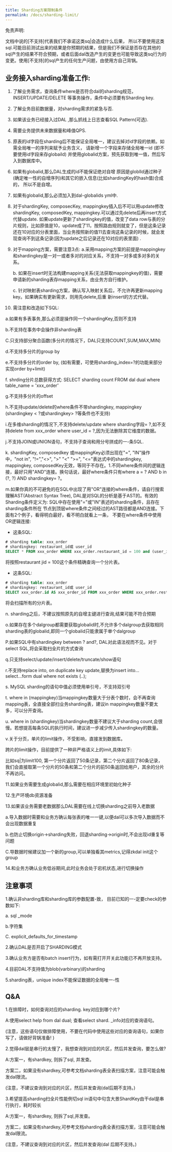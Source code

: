 ```yaml
---
title: Sharding方案限制条件
permalink: /docs/sharding-limit/
---
```


免责声明:

文档中说的[不支持]代表我们不承诺这类sq|会造成什么后果， 所以不要使用这类sql.可能目前测试出来的结果是你预期的结果，但是我们不保证是否存在其他的sql产生的结果不符合预期，或者后面dal改造产生的变更也可能导致这类sq行为的变更。使用[不支持]的sql产生的任何生产问题，由使用方自己背锅。

## 业务接入sharding准备工作:

1. 了解业务需求，查询条件where是否符合dal的sharding规范，INSERT/UPDATE/DELETE 等事务操作，条件中必须要有Sharding key.

2. 了解业务目前数据量，对sharding需求的紧急与否.

3. 如果该业务已经接入过DAL ,那么抓线上日志查看SQL Pattern(可选).

4. 需要业务提供未来数据量和峰值QPS.

5. 原表的id字段在sharding后不能保证全局唯一，建议去掉对id字段的依赖。如需全局唯一的序列来赋予业务含义， 请新增一个字段来存储全局唯一id (即不要使用id字段来存globaild) 并使用globalid方案，预先获取到唯一值，然后写入到数据库中。

6. 如果有globalid,那么DAL生成的id不能保证绝对自增
   原因是globlld通过种子(确定唯一性的自增序列)和其它的嵌入信息(比如shardingKey的hash值)合成的， 所以不是自增。

7. 如果有globalid,那么必须加入到dal-globalids yml中.

8. 对于shardingKey, composecKey, mappingkey插入后不可以用update修改shardingKey, composedKey, mappingkey.可以通过先delete后再insert方式代替update.
   如果update更新了shardingkey的值，改变了data row与表的分片规则，比如原值是10，update成了11，按照路由规则就变了，但是这条记录还在10对应的分表里面，当业务按照新的值11去查询这条记录的时候，就会发现查询不到这条记录(因为update之后记录还在10对应的表里面) .

9. 对于mapping方案，需要注意3点:
   a.采用mapping方案的前提是mappingkey和shardingkey是一对一或者多对的对应关系，不支持一对多或多对多的关系。

   b. 如果在insert时无法构建mapping关系(无法获取mappingkey的值)，需要申请新的sharding表存mapping关系，由业务方自行维护。

   c. 针对映射表sharding方案，确认写入映射关系后，不允许再更新mapping key。如果确实有更新需求，则用先delete,后重 新insert的方式代替。

10. 需注意和改造如下SQL:

a.如果有多表事务,那么必须是操作同一个shardingKey,否则不支持

b.不支持在事务中会操作非sharding表

C.只支持部分聚合函数(多分片的情况下，DAL只支持COUNT,SUM,MAX,MIN)

d.不支持多分片的group by

e.不支持多分片的order by, (如有需要，可使用sharding_index=?的功能来部分实现order by+limit)

f. shrding分片总数获得方式: SELECT sharding count FROM dal dual where table_name = 'xxx_order'

g.不支持多分片的offset

h.不支持update/delete的where条件不带shardingkey, mappingkey (shardingkey < ?或shardingkey> ?等条件也不支持)

i.在多维sharding的情况下,不支持delete/update where sharding字段= ?,如不支持delete from xxx_order where user_id = ?,因为无法删除其它维度的数据。

j.不支持JOIN或UNION语句，不支持子查询和用分号拼成的一-条SQL.

k. shardingKey, composedkey 或mappingKey必须出现在"=", "IN"操作中，"not in", "!=","<>", ">" "<" ">=", "<="表达式中的shardingkey, mappingkey, composedKey无效，等同于不存在。1.不同where条件间的逻辑连接，最好只用"AND"连接。换句话说，最好where条件只有where a = ? AND b in (?, ?) AND shardingkey= ?。

m.如果你真的不可避免的在SQL中出现了用"OR"连接的where条件，请自行搜索理解AST(Abstract Syntax Tree), DAL是对SQL的分析是基于AST的。有效的Sharding条件定义为: SQL中存在使用"="或"IN"表述的sharding条件，且存在sharding条件所在 节点到顶层where条件之间经过的AST路径都是AND连接。下面有2个例子，看得明白最好，看不明白就看上一条， 不要在where条件中使用OR逻辑连接:

- 这条SQL:

```sql
# sharding table: xxx_order
# shardingkey: restaurant_id或 user_id
SELECT * FROM xxx_order WHERE xxx_order.restaurant_id = 100 and (user_id = 1500 or abc=123);
```

将按照restaurant jid = 100这个条件精确查询一个分片表。

- 这条SQL:

```sql
# sharding table: xxx_order
# shardingkey: restaurant_id或 user_id
SELECT xxx_order.id AS xxx_order_id FROM xxx_order WHERE xxx_order.restaurant id IN (2000,3000) or x=y
```

将会扫描所有的分片表。

n. sharding之后，不建议按照原先的自增主键进行查询,结果可能不符合预期

o.如果存在多个dalgroup都需要获取globalid时,不允许多个dalgroup去获取相同sharding表的globalid,即同一个globalid只能隶属于单个dalgroup

P.如果SQL中有shardingkey between ? and?, DAL对此语法视而不见。对于select SQL,将会采取扫全片的方式查询

q.只支持select/update/insert/delete/truncate/show语句

r.不支持replace into, on duplicate key update,替换为insert into...  select...form dual where not exists (..);

s. MySQL sharding的语句中值必须使用单引号，不支持双引号

t. where in (mappingkey)当mappingkey数量大于分表个数时，会不再查询mapping表，全直接全部扫业务sharding表，建议in mappingkey数量不要太多，可以分开查询。

u. where in (shardingkey)当shardingkey数量不建议大于sharding count,会很慢。若想提高每条SQL的执行时间，建议进一步减少传入shardingkey的数量。

v.关于分页，单片的limit操作，不受影响，直接发到数据库。

跨片的limit操作，目前提供了一种非严格语义上的imit,具体如下:

比如sq|为limit100, 第一个分片返回了50条记录，第二个分片返回了80条记录，我们会直接取第一个分片的50条和第二个分片的前50条返回给用户，其余的分片不再访问。

11.如果业务需要生成globalid,那么需要在相应环境里初始化种子

12.生产环境db资源准备

13.如果该业务需要老数据那么DAL需要在线上切换sharding之前导入老数据

a.导入数据时需要和业务方确认每张表的唯一一键,以便dal可以多次导入数据而不会出现数据重复

b.也防止切换origin->sharding失败，回退sharding->origin时,不会出现id重复等问题

C.导数据时候建议加一个新的group,可以单独看其metrics,记得zkdal init这个group

14.和业务方确认业务低谷期间,此时业务会处于宕机状态,进行切换操作

## 注意事项

1.确认非sharding库和sharding库的参数配置-致， 目前已知的一-定要check的参数如下:

a. sql _mode

b.字符集

C. explicit_defaults_for_timestamp

2.确认DAL是否开启了SHARDING模式

3.确认业务方是否有batch insert行为，如有需打开开关此功能已不再开放支持。

4.目前DAL不支持值为blob(varbinary)的sharding

5.sharding表，unique index不能保证数据的全局唯一-性

## Q&A

1.在排障时，如何查询对应的sharding. key对应到哪个片?

A:使用select help from dal dual; 查看select shard. _info对应的查询语句。

(注意，这些语句仅做排障使用，不要在代码中使用这些对应的查询语句，如果你写了，请做好背锅准备! )

2.觉得dal层是串行的太慢了，我想查询到对应的片区，然后并发查询，要怎么做?

A:方案一，有shardkey, 则拆了sql, 并发查。

方案二，如果没有shardkey,可参考文档sharding表全表扫描方案，注意可能会触发dal限流。

(注意，不建议查询到对应的片区，然后并发查询(dal后期不支持。)

3.希望提高sharding扫全片性能例切sql in语句中句含大景ShardKey由干dal是串行执行，耗时较长

A:方案一，有shardkey, 则拆了sql,并发查。

方案二，如果没有shardkey,可参考文档sharding表全表扫描方案，注意可能会触发dal限流。

(注意，不建议查询到对应的片区，然后并发查询(dal 后期不支持。)

